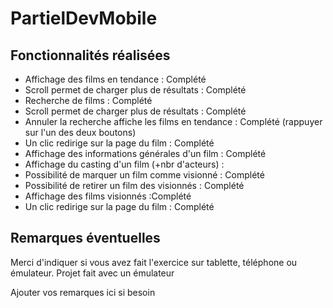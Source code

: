 # PartielDevMobile

## Fonctionnalités réalisées

* Affichage des films en tendance : Complété
* Scroll permet de charger plus de résultats : Complété
* Recherche de films : Complété
* Scroll permet de charger plus de résultats : Complété
* Annuler la recherche affiche les films en tendance : Complété (rappuyer sur l'un des deux boutons)
* Un clic redirige sur la page du film : Complété
* Affichage des informations générales d'un film : Complété
* Affichage du casting d'un film (+nbr d'acteurs) : 
* Possibilité de marquer un film comme visionné : Complété
* Possibilité de retirer un film des visionnés : Complété
* Affichage des films visionnés :Complété
* Un clic redirige sur la page du film : Complété


## Remarques éventuelles

Merci d'indiquer si vous avez fait l'exercice sur tablette, téléphone ou émulateur. 
Projet fait avec un émulateur

Ajouter vos remarques ici si besoin
